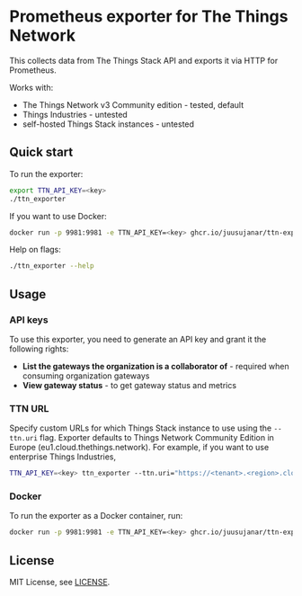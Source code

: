 # Prometheus exporter for The Things Network

This collects data from The Things Stack API and exports it via HTTP for Prometheus.

Works with:
- The Things Network v3 Community edition - tested, default
- Things Industries - untested
- self-hosted Things Stack instances - untested

## Quick start

To run the exporter:

```bash
export TTN_API_KEY=<key>
./ttn_exporter
```

If you want to use Docker:

```bash
docker run -p 9981:9981 -e TTN_API_KEY=<key> ghcr.io/juusujanar/ttn-exporter:v1.0.0
```

Help on flags:

```bash
./ttn_exporter --help
```

## Usage

### API keys

To use this exporter, you need to generate an API key and grant it the following rights:
- **List the gateways the organization is a collaborator of** - required when consuming organization gateways
- **View gateway status** - to get gateway status and metrics

### TTN URL

Specify custom URLs for which Things Stack instance to use using the `--ttn.uri`
flag. Exporter defaults to Things Network Community Edition in Europe (eu1.cloud.thethings.network).
For example, if you want to use enterprise Things Industries,

```bash
TTN_API_KEY=<key> ttn_exporter --ttn.uri="https://<tenant>.<region>.cloud.thethings.industries/"
```

### Docker

To run the exporter as a Docker container, run:

```bash
docker run -p 9981:9981 -e TTN_API_KEY=<key> ghcr.io/juusujanar/ttn-exporter:v1.0.0 --ttn.uri="https://<tenant>.<region>.cloud.thethings.industries/"
```

[docker hub]: https://hub.docker.com/r/janarj/ttn-exporter/
[github]: https://ghcr.io/repository/juusujanar/ttn-exporter

## License

MIT License, see [LICENSE](https://github.com/juusujanar/ttn-exporter/blob/master/LICENSE).
